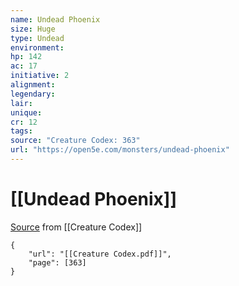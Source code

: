 ```yaml
---
name: Undead Phoenix
size: Huge
type: Undead
environment: 
hp: 142
ac: 17
initiative: 2
alignment: 
legendary: 
lair: 
unique: 
cr: 12
tags: 
source: "Creature Codex: 363"
url: "https://open5e.com/monsters/undead-phoenix"
---
```

# [[Undead Phoenix]]

[Source](zotero://open-pdf/library/items/NTNKJRHG?page=363) from [[Creature Codex]]

```pdf
{
	"url": "[[Creature Codex.pdf]]",
	"page": [363]
}
```

